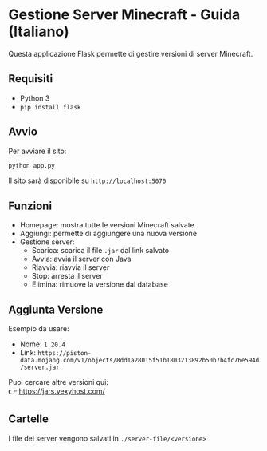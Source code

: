 # Gestione Server Minecraft - Guida (Italiano)

Questa applicazione Flask permette di gestire versioni di server Minecraft.

## Requisiti

- Python 3
- `pip install flask`

## Avvio

Per avviare il sito:

```bash
python app.py
```

Il sito sarà disponibile su `http://localhost:5070`

## Funzioni

- Homepage: mostra tutte le versioni Minecraft salvate
- Aggiungi: permette di aggiungere una nuova versione
- Gestione server:
  - Scarica: scarica il file `.jar` dal link salvato
  - Avvia: avvia il server con Java
  - Riavvia: riavvia il server
  - Stop: arresta il server
  - Elimina: rimuove la versione dal database

## Aggiunta Versione

Esempio da usare:

- Nome: `1.20.4`
- Link: `https://piston-data.mojang.com/v1/objects/8dd1a28015f51b1803213892b50b7b4fc76e594d/server.jar`

Puoi cercare altre versioni qui:  
👉 https://jars.vexyhost.com/

## Cartelle

I file dei server vengono salvati in `./server-file/<versione>`
